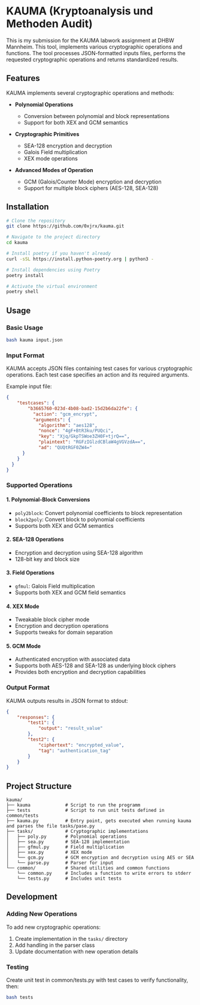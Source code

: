 # KAUMA (Kryptoanalysis und Methoden Audit)

This is my submission for the KAUMA labwork assignment at DHBW Mannheim. This tool, implements various cryptographic operations and functions.
The tool processes JSON-formatted inputs files, performs the requested cryptographic operations and returns standardized results. 

## Features

KAUMA implements several cryptographic operations and methods:

- **Polynomial Operations**
  - Conversion between polynomial and block representations
  - Support for both XEX and GCM semantics

- **Cryptographic Primitives**
  - SEA-128 encryption and decryption
  - Galois Field multiplication
  - XEX mode operations

- **Advanced Modes of Operation**
  - GCM (Galois/Counter Mode) encryption and decryption
  - Support for multiple block ciphers (AES-128, SEA-128)

## Installation

```bash
# Clone the repository
git clone https://github.com/0xjrx/kauma.git

# Navigate to the project directory
cd kauma

# Install poetry if you haven't already
curl -sSL https://install.python-poetry.org | python3 -

# Install dependencies using Poetry
poetry install

# Activate the virtual environment
poetry shell

```

## Usage

### Basic Usage

```bash
bash kauma input.json
```

### Input Format

KAUMA accepts JSON files containing test cases for various cryptographic operations. Each test case specifies an action and its required arguments.

Example input file:
```json
{
    "testcases": {
        "b3665760-023d-4b08-bad2-15d2b6da22fe": {
          "action": "gcm_encrypt",
          "arguments": {
            "algorithm": "aes128",
            "nonce": "4gF+BtR3ku/PUQci",
            "key": "Xjq/GkpTSWoe3ZH0F+tjrQ==",
            "plaintext": "RGFzIGlzdCBlaW4gVGVzdA==",
            "ad": "QUQtRGF0ZW4="
      }
    }    
  }
}

```

### Supported Operations

#### 1. Polynomial-Block Conversions
- `poly2block`: Convert polynomial coefficients to block representation
- `block2poly`: Convert block to polynomial coefficients
- Supports both XEX and GCM semantics

#### 2. SEA-128 Operations
- Encryption and decryption using SEA-128 algorithm
- 128-bit key and block size

#### 3. Field Operations
- `gfmul`: Galois Field multiplication
- Supports both XEX and GCM field semantics

#### 4. XEX Mode
- Tweakable block cipher mode
- Encryption and decryption operations
- Supports tweaks for domain separation

#### 5. GCM Mode
- Authenticated encryption with associated data
- Supports both AES-128 and SEA-128 as underlying block ciphers
- Provides both encryption and decryption capabilities

### Output Format

KAUMA outputs results in JSON format to stdout:

```json
{
    "responses": {
        "test1": {
            "output": "result_value"
        },
        "test2": {
            "ciphertext": "encrypted_value",
            "tag": "authentication_tag"
        }
    }
}
```


## Project Structure

```
kauma/
├── kauma             # Script to run the programm 
├── tests             # Script to run unit tests defined in common/tests
├── kauma.py          # Entry point, gets executed when running kauma and parses the file tasks/pase.py
├── tasks/            # Cryptographic implementations
│   ├── poly.py       # Polynomial operations
│   ├── sea.py        # SEA-128 implementation
│   ├── gfmul.py      # Field multiplication
│   ├── xex.py        # XEX mode
│   └── gcm.py        # GCM encryption and decryption using AES or SEA
│   └── parse.py      # Parser for input
└── common/           # Shared utilities and common functions
    └── common.py     # Includes a function to write errors to stderr
    └── tests.py      # Includes unit tests
```

## Development

### Adding New Operations

To add new cryptographic operations:

1. Create implementation in the `tasks/` directory
2. Add handling in the parser class
3. Update documentation with new operation details

### Testing

Create unit test in common/tests.py with test cases to verify functionality, then:

```bash
bash tests
```

